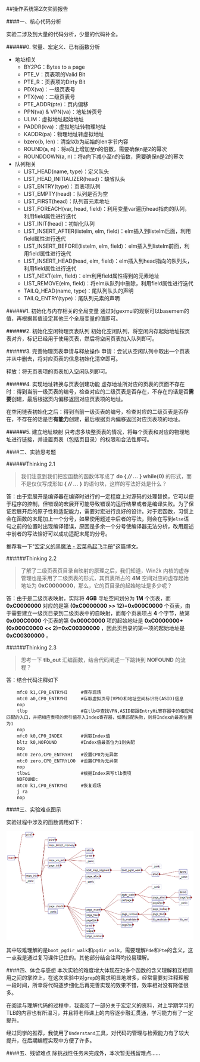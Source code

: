 ##操作系统第2次实验报告

####一、核心代码分析

实验二涉及到大量的代码分析，少量的代码补全。

######0. 常量、宏定义、已有函数分析
- 地址相关
	- BY2PG：Bytes to a page
	- PTE_V：页表项的Valid Bit
	- PTE_R：页表项的Dirty Bit
	- PDX(va)：一级页表号
	- PTX(va)：二级页表号
	- PTE_ADDR(pte)：页内偏移
	- PPN(va) & VPN(va)：地址转页号
	- ULIM：虚拟地址起始地址
	- PADDR(kva)：虚拟地址转物理地址
	- KADDR(pa)：物理地址转虚拟地址
	- bzero(b, len)：清空以b为起始的len字节内容
	- ROUND(a, n)：将a向上增加至n的倍数，需要确保n是2的幂次
	- ROUNDDOWN(a, n)：将a向下减小至n的倍数，需要确保n是2的幂次
- 队列相关
	- LIST_HEAD(name, type)：定义队头
	- LIST_HEAD_INITIALIZER(head)：缺省队头
	- LIST_ENTRY(type)：页表项队列
	- LIST_EMPTY(head)：队列是否为空
	- LIST_FIRST(head)：队列首元素地址
	- LIST_FOREACH(var, head, field)：利用变量var遍历head指向的队列，利用field属性进行迭代
	- LIST_INIT(head)：初始化队列
	- LIST_INSERT_AFTER(listelm, elm, field)：elm插入到listelm后面，利用field属性进行迭代
	- LIST_INSERT_BEFORE(listelm, elm, field)：elm插入到listelm前面，利用field属性进行迭代
	- LIST_INSERT_HEAD(head, elm, field)：elm插入到head指向的队列头，利用field属性进行迭代
	- LIST_NEXT(elm, field)：elm利用field属性得到的元素地址
	- LIST_REMOVE(elm, field)：将elm从队列中删除，利用field属性进行迭代
	- TAILQ_HEAD(name, type)：尾队列队头的声明
	- TAILQ_ENTRY(type)：尾队列元素的声明

######1. 初始化与内存相关的全局变量
通过对gexmul的观察可以basemem的值，再根据其值设定其他三个全局变量的值即可。

######2. 初始化空闲物理页表队列
初始化空闲队列，将空闲内存起始地址按页表对齐，标记已经用于使用页表，然后将空闲页表加入队列即可。

######3. 完善物理页表申请与释放操作
申请：尝试从空闲队列中取出一个页表并从中删去，将对应页表的信息初始化清空即可。

释放：将无页表项的页表加入空闲队列即可。

######4. 实现地址转换与页表创建功能
虚存地址所对应的页表的页面不存在时：得到当前一级页表的编号，检查对应的二级页表是否存在，不存在的话是否**需要**创建，最后根据页内偏移返回对应页表项的地址。

在空闲链表初始化之后：得到当前一级页表的编号，检查对应的二级页表是否存在，不存在的话是否**有能力**创建，最后根据页内偏移返回对应页表项的地址。

######5. 建立地址映射
只考虑多块整页表的情况，将每个页表和对应的物理地址进行链接，并设置页表（包括页目录）的权限和合法性即可。

####二、实验思考题

######Thinking 2.1
> 我们注意到我们把宏函数的函数体写成了 **do { ***// ...*** } while(0)** 的形式，而不是仅仅写成形如 **{ ***// ...*** }** 的语句块，这样的写法好处是什么？

答：由于宏展开是编译器在编译时进行的一定程度上对源码的处理替换，它可以便于程序的控制，但错误的宏展开可能导致错误的运行结果或者是编译失败。为了保证宏展开后的原子性和适配能力，需要对宏进行良好的设计。对于宏函数，习惯上会在函数的末尾加上一个分号，如果使用题述中后者的写法，则会在写到`else`语句之前的位置时出现编译错误，原因是多余一个分号使编译器无法分析，改用题述中前者的写法恰好可以成功适配末尾的分号。

推荐看一下"<a href="https://onevcat.com/2014/01/black-magic-in-macro/">宏定义的黑魔法 - 宏菜鸟起飞手册</a>"这篇博文。

######Thinking 2.2

> 了解了二级页表页目录自映射的原理之后，我们知道，Win2k 内核的虚存管理也是采用了二级页表的形式，其页表所占的 **4M** 空间对应的虚存起始地址为 **0xC0000000**，那么，它的页目录的起始地址是多少呢？  

答：由于是二级页表映射，实际将 **4GB** 寻址空间划分为 **1M** 个页表，而 **0xC0000000** 对应的是第 **(0xC0000000 >> 12)=0x000C0000** 个页表，由于需要建立一级页目录到二级页表中的自映射，而每个页表项占 **4** 个字节，故第 **0x000C0000** 个页表的第 **0x000C0000** 项的起始地址是 **0xC0000000+(0x000C0000 << 2)=0xC00300000** ，因此页目录的第一项的起始地址是 **0xC00300000** 。

######Thinking 2.3

> 思考一下 **tlb_out** 汇编函数，结合代码阐述一下跳转到 **NOFOUND** 的流程？ 

答：结合代码注释如下
```
	mfc0 k1,CP0_ENTRYHI		#保存现场
	mtc0 a0,CP0_ENTRYHI		#存取虚拟页号(VPN)和地址空间标识符(ASID)信息
	nop
	tlbp					#在tlb中查找VPN,ASID都跟EntryHi寄存器中的相应域匹配的入口，并把相应表项的索引值存入Index寄存器，如果匹配失败，则将Index的最高位置为1
	nop
	mfc0 k0,CP0_INDEX		#调取Index值
	bltz k0,NOFOUND			#Index值最高位为1则失配
	nop
	mtc0 zero,CP0_ENTRYHI	#设置CP0为无异常
	mtc0 zero,CP0_ENTRYLO0	#设置CP0为无异常
	nop
	tlbwi					#根据Index来写tlb表项
	NOFOUND:
	mtc0 k1,CP0_ENTRYHI		#恢复现场
	j ra
	nop
```

####三、实验难点图示

实验过程中涉及的函数调用如下：

![alt lab2](https://raw.githubusercontent.com/tangjz/BUAA_MIPS_OS_DOC/master/img2.png)

其中较难理解的是`boot_pgdir_walk`和`pgdir_walk`，需要理解`Pde`和`Pte`的含义，这一点我是通过复习课件记住的。其他部分结合注释均较易理解。

####四、体会与感想
本次实验的难度增大体现在对多个函数的含义理解和互相调用之间的掌控上，在这次实验中对`grep`的需求明显地增多，经常需要对注释理解一段时间，所幸将代码逐步细化后再完善实现的效果不错，效率相对没有降低很多。

在阅读与理解代码的过程中，我查阅了一部分关于宏定义的资料，对上学期学习的TLB的内容也有所温习，并且将老师课上的内容逐步融汇贯通，学习能力有了一定提升。

经过同学的推荐，我使用了`Understand`工具，对代码的管理与检索能力有了较大提升，在后期编程实现中方便了许多。

####五、残留难点
除挑战性任务未完成外，本次暂无残留难点……
